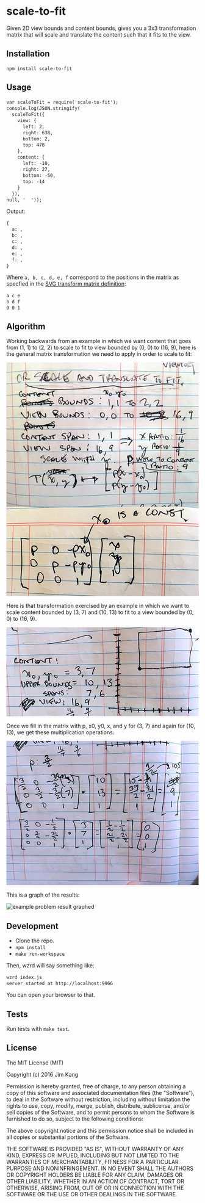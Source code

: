scale-to-fit
==================

Given 2D view bounds and content bounds, gives you a 3x3 transformation matrix that will scale and translate the content such that it fits to the view.

Installation
------------

    npm install scale-to-fit

Usage
-----

    var scaleToFit = require('scale-to-fit');
    console.log(JSON.stringify(
      scaleToFit({
        view: {
          left: 2,
          right: 638,
          bottom: 2,
          top: 478
        },
        content: {
          left: -10,
          right: 27,
          bottom: -50,
          top: -14
        }
      }),
    null, '  '));

Output:

    {
      a: ,
      b: ,
      c: ,
      d: ,
      e: ,
      f: ,
    }

Where `a, b, c, d, e, f` correspond to the positions in the matrix as specfied in the [SVG transform matrix definition](https://developer.mozilla.org/en-US/docs/Web/SVG/Attribute/transform):

    a c e
    b d f
    0 0 1

Algorithm
----------

Working backwards from an example in which we want content that goes from (1, 1) to (2, 2) to scale to fit to view bounded by (0, 0) to (16, 9), here is the general matrix transformation we need to apply in order to scale to fit:

![matrix](meta/algorithm.jpg)

Here is that transformation exercised by an example in which we want to scale content bounded by (3, 7) and (10, 13) to fit to a view bounded by (0, 0) to (16, 9).

![example problem statement](meta/example-problem-statement.jpg)

Once we fill in the matrix with p, x0, y0, x, and y for (3, 7) and again for (10, 13), we get these multiplication operations:

![example problem multiplication](meta/example-problem-multiplication.jpg)

This is a graph of the results:

![example problem result graphed](metal/example-problem-result-graphed.jpg)

Development
-------------

- Clone the repo.
- `npm install`
- `make run-workspace`

Then, wzrd will say something like:

    wzrd index.js
    server started at http://localhost:9966

You can open your browser to that.

Tests
-----

Run tests with `make test`.

License
-------

The MIT License (MIT)

Copyright (c) 2016 Jim Kang

Permission is hereby granted, free of charge, to any person obtaining a copy
of this software and associated documentation files (the "Software"), to deal
in the Software without restriction, including without limitation the rights
to use, copy, modify, merge, publish, distribute, sublicense, and/or sell
copies of the Software, and to permit persons to whom the Software is
furnished to do so, subject to the following conditions:

The above copyright notice and this permission notice shall be included in
all copies or substantial portions of the Software.

THE SOFTWARE IS PROVIDED "AS IS", WITHOUT WARRANTY OF ANY KIND, EXPRESS OR
IMPLIED, INCLUDING BUT NOT LIMITED TO THE WARRANTIES OF MERCHANTABILITY,
FITNESS FOR A PARTICULAR PURPOSE AND NONINFRINGEMENT. IN NO EVENT SHALL THE
AUTHORS OR COPYRIGHT HOLDERS BE LIABLE FOR ANY CLAIM, DAMAGES OR OTHER
LIABILITY, WHETHER IN AN ACTION OF CONTRACT, TORT OR OTHERWISE, ARISING FROM,
OUT OF OR IN CONNECTION WITH THE SOFTWARE OR THE USE OR OTHER DEALINGS IN
THE SOFTWARE.
